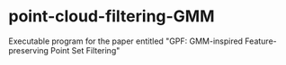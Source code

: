 # point-cloud-filtering-GMM
Executable program for the paper entitled "GPF: GMM-inspired Feature-preserving Point Set Filtering"
